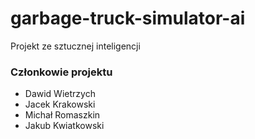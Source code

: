 # garbage-truck-simulator-ai
Projekt ze sztucznej inteligencji

### Członkowie projektu
  - Dawid Wietrzych
  - Jacek Krakowski
  - Michał Romaszkin
  - Jakub Kwiatkowski
